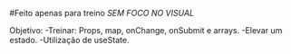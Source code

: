 #Feito apenas para treino *SEM FOCO NO VISUAL*

Objetivo:
-Treinar: Props, map, onChange, onSubmit e arrays.
-Elevar um estado.
-Utilização de useState.